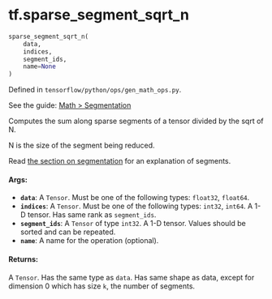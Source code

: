 <div itemscope itemtype="http://developers.google.com/ReferenceObject">
<meta itemprop="name" content="tf.sparse_segment_sqrt_n" />
</div>

# tf.sparse_segment_sqrt_n

``` python
sparse_segment_sqrt_n(
    data,
    indices,
    segment_ids,
    name=None
)
```



Defined in `tensorflow/python/ops/gen_math_ops.py`.

See the guide: [Math > Segmentation](../../../api_guides/python/math_ops.md#Segmentation)

Computes the sum along sparse segments of a tensor divided by the sqrt of N.

N is the size of the segment being reduced.

Read [the section on segmentation](../../../api_guides/python/math_ops.md#segmentation) for an explanation of
segments.

#### Args:

* <b>`data`</b>: A `Tensor`. Must be one of the following types: `float32`, `float64`.
* <b>`indices`</b>: A `Tensor`. Must be one of the following types: `int32`, `int64`.
    A 1-D tensor. Has same rank as `segment_ids`.
* <b>`segment_ids`</b>: A `Tensor` of type `int32`.
    A 1-D tensor. Values should be sorted and can be repeated.
* <b>`name`</b>: A name for the operation (optional).


#### Returns:

  A `Tensor`. Has the same type as `data`.
  Has same shape as data, except for dimension 0 which
  has size `k`, the number of segments.